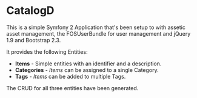 CatalogD
========

This is a simple Symfony 2 Application that's been setup to with assetic asset management,
the FOSUserBundle for user management and jQuery 1.9 and Bootstrap 2.3.

It provides the following Entities:

* **Items** - Simple entities with an identifier and a description.
* **Categories** - *Items* can be assigned to a single Category.
* **Tags** - *Items* can be added to multiple Tags.

The CRUD for all three entities have been generated.
